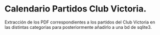 <h1>Calendario Partidos Club Victoria.</h1>
Extracción de los PDF correspondientes a los partidos del Club Victoria en las distintas categorias para posteriormente añadirlo a una bd de sqlite3.

